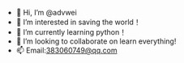 - 👋 Hi, I’m @advwei
- 👀 I’m interested in saving the world！
- 🌱 I’m currently learning python！
- 💞️ I’m looking to collaborate on learn everything!
- 📫 Email:383060749@qq.com 

<!---
advwei/advwei is a ✨ special ✨ repository because its `README.md` (this file) appears on your GitHub profile.
You can click the Preview link to take a look at your changes.
--->
